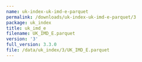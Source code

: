 ```yaml
---
name: uk-index-uk-imd-e-parquet
permalink: /downloads/uk-index-uk-imd-e-parquet/3
package: uk_index
title: uk_imd_e
filename: UK_IMD_E.parquet
version: '3'
full_version: 3.3.0
file: /data/uk_index/3/UK_IMD_E.parquet
---
```

